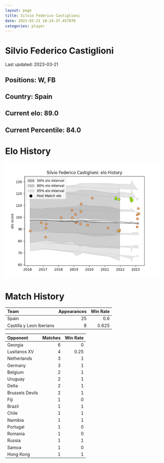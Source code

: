 ```yaml
---  
layout: page  
title: Silvio Federico Castiglioni  
date: 2023-03-21 18:24:37.457970  
categories: player  
---
```

# Silvio Federico Castiglioni


Last updated: 2023-03-21
## Positions: W, FB

## Country: Spain

## Current elo: 89.0

## Current Percentile: 84.0

# Elo History


![elo history](history_SilvioFedericoCastiglioni.png)
# Match History


| Team                     |   Appearances |   Win Rate |
|:-------------------------|--------------:|-----------:|
| Spain                    |            25 |      0.6   |
| Castilla y Leon Iberians |             8 |      0.625 |

| Opponent        |   Matches |   Win Rate |
|:----------------|----------:|-----------:|
| Georgia         |         6 |       0    |
| Lusitanos XV    |         4 |       0.25 |
| Netherlands     |         3 |       1    |
| Germany         |         3 |       1    |
| Belgium         |         2 |       1    |
| Uruguay         |         2 |       1    |
| Delta           |         2 |       1    |
| Brussels Devils |         2 |       1    |
| Fiji            |         1 |       0    |
| Brazil          |         1 |       1    |
| Chile           |         1 |       1    |
| Namibia         |         1 |       1    |
| Portugal        |         1 |       0    |
| Romania         |         1 |       0    |
| Russia          |         1 |       1    |
| Samoa           |         1 |       0    |
| Hong Kong       |         1 |       1    |
